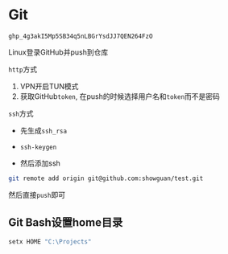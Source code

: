 # Git

```
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
```

Linux登录GitHub并push到仓库

`http`方式

1. VPN开启TUN模式
2. 获取GitHub`token`, 在push的时候选择用户名和`token`而不是密码

`ssh`方式

- 先生成`ssh_rsa`

- ```
  ssh-keygen
  ```

- 然后添加ssh

```bash
git remote add origin git@github.com:showguan/test.git
```

然后直接`push`即可

## Git Bash设置home目录

```bash
setx HOME "C:\Projects"
```

